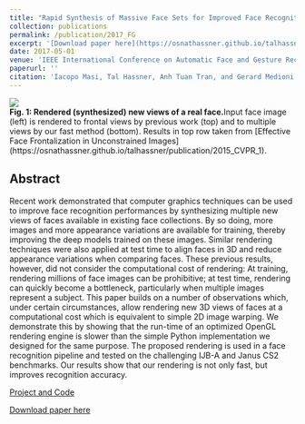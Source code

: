 ```yaml
---
title: "Rapid Synthesis of Massive Face Sets for Improved Face Recognition"
collection: publications
permalink: /publication/2017_FG
excerpt: '[Download paper here](https://osnathassner.github.io/talhassner/proects/augmented_faces/Masietal_2017.pdf)'
date: 2017-05-01
venue: 'IEEE International Conference on Automatic Face and Gesture Recognition (FG) Washington, DC'
paperurl: ''
citation: 'Iacopo Masi, Tal Hassner, Anh Tuan Tran, and Gerard Medioni. (2017). &quot;Rapid Synthesis of Massive Face Sets for Improved Face Recognition.&quot; <i>IEEE International Conference on Automatic Face and Gesture Recognition (FG) Washington, DC</i>.'
---
```


<img src='https://osnathassner.github.io/talhassner/projects/augmented_faces/Rapid Synthesis - Icon.jpg'>
<br/><b>Fig. 1: Rendered (synthesized) new views of a real face.</b>Input face image (left) is rendered to frontal views by previous work (top) and to multiple views by our fast method (bottom). Results in top row taken from [Effective Face Frontalization in Unconstrained Images](https://osnathassner.github.io/talhassner/publication/2015_CVPR_1). 


Abstract
------
 Recent work demonstrated that computer graphics techniques can be used to improve face recognition performances by synthesizing multiple new views of faces available in existing face collections. By so doing, more images and more appearance variations are available for training, thereby improving the deep models trained on these images. Similar rendering techniques were also applied at test time to align faces in 3D and reduce appearance variations when comparing faces. These previous results, however, did not consider the computational cost of rendering: At training, rendering millions of face images can be prohibitive; at test time, rendering can quickly become a bottleneck, particularly when multiple images represent a subject. This paper builds on a number of observations which, under certain circumstances, allow rendering new 3D views of faces at a computational cost which is equivalent to simple 2D image warping. We demonstrate this by showing that the run-time of an optimized OpenGL rendering engine is slower than the simple Python implementation we designed for the same purpose. The proposed rendering is used in a face recognition pipeline and tested on the challenging IJB-A and Janus CS2 benchmarks. Our results show that our rendering is not only fast, but improves recognition accuracy.


[Project and Code](https://osnathassner.github.io/talhassner/publication/2016_ECCV_1)

[Download paper here](https://osnathassner.github.io/talhassner/projects/augmented_faces/Masietal_2017.pdf)

